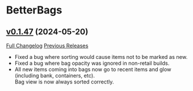 # BetterBags

## [v0.1.47](https://github.com/Cidan/BetterBags/tree/v0.1.47) (2024-05-20)
[Full Changelog](https://github.com/Cidan/BetterBags/compare/v0.1.46...v0.1.47) [Previous Releases](https://github.com/Cidan/BetterBags/releases)

- Fixed a bug where sorting would cause items not to be marked as new.  
- Fixed a bug where bag opacity was ignored in non-retail builds.  
- All new items coming into bags now go to recent items and glow (including bank, containers, etc).  
    Bag view is now always sorted correctly.  
